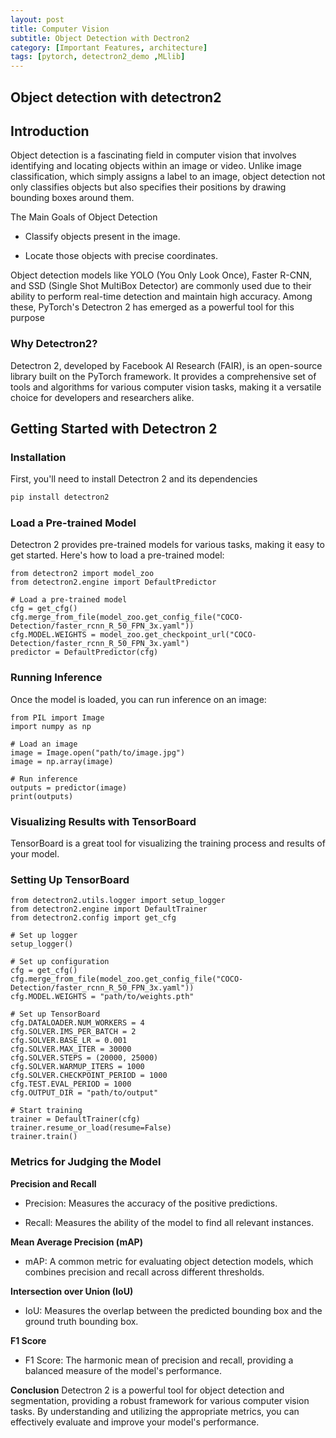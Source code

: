 ```yaml
---
layout: post
title: Computer Vision
subtitle: Object Detection with Dectron2
category: [Important Features, architecture]
tags: [pytorch, detectron2_demo ,MLlib]
---
```


## Object detection with detectron2

## Introduction

Object detection is a fascinating field in computer vision that involves identifying and locating objects within an image or video. Unlike image classification, which simply assigns a label to an image, object detection not only classifies objects but also specifies their positions by drawing bounding boxes around them.

The Main Goals of Object Detection
- Classify objects present in the image.

- Locate those objects with precise coordinates.

Object detection models like YOLO (You Only Look Once), Faster R-CNN, and SSD (Single Shot MultiBox Detector) are commonly used due to their ability to perform real-time detection and maintain high accuracy. Among these, PyTorch's Detectron 2 has emerged as a powerful tool for this purpose


### Why Detectron2?

Detectron 2, developed by Facebook AI Research (FAIR), is an open-source library built on the PyTorch framework. It provides a comprehensive set of tools and algorithms for various computer vision tasks, making it a versatile choice for developers and researchers alike.



## Getting Started with Detectron 2
### Installation
First, you'll need to install Detectron 2 and its dependencies

```bash
pip install detectron2
```
### Load a Pre-trained Model

Detectron 2 provides pre-trained models for various tasks, making it easy to get started. Here's how to load a pre-trained model:

```
from detectron2 import model_zoo
from detectron2.engine import DefaultPredictor

# Load a pre-trained model
cfg = get_cfg()
cfg.merge_from_file(model_zoo.get_config_file("COCO-Detection/faster_rcnn_R_50_FPN_3x.yaml"))
cfg.MODEL.WEIGHTS = model_zoo.get_checkpoint_url("COCO-Detection/faster_rcnn_R_50_FPN_3x.yaml")
predictor = DefaultPredictor(cfg)
```

### Running Inference
Once the model is loaded, you can run inference on an image:

```
from PIL import Image
import numpy as np

# Load an image
image = Image.open("path/to/image.jpg")
image = np.array(image)

# Run inference
outputs = predictor(image)
print(outputs)
```

### Visualizing Results with TensorBoard
TensorBoard is a great tool for visualizing the training process and results of your model.

### Setting Up TensorBoard

```
from detectron2.utils.logger import setup_logger
from detectron2.engine import DefaultTrainer
from detectron2.config import get_cfg

# Set up logger
setup_logger()

# Set up configuration
cfg = get_cfg()
cfg.merge_from_file(model_zoo.get_config_file("COCO-Detection/faster_rcnn_R_50_FPN_3x.yaml"))
cfg.MODEL.WEIGHTS = "path/to/weights.pth"

# Set up TensorBoard
cfg.DATALOADER.NUM_WORKERS = 4
cfg.SOLVER.IMS_PER_BATCH = 2
cfg.SOLVER.BASE_LR = 0.001
cfg.SOLVER.MAX_ITER = 30000
cfg.SOLVER.STEPS = (20000, 25000)
cfg.SOLVER.WARMUP_ITERS = 1000
cfg.SOLVER.CHECKPOINT_PERIOD = 1000
cfg.TEST.EVAL_PERIOD = 1000
cfg.OUTPUT_DIR = "path/to/output"

# Start training
trainer = DefaultTrainer(cfg)
trainer.resume_or_load(resume=False)
trainer.train()
```


### Metrics for Judging the Model
**Precision and Recall**
- Precision: Measures the accuracy of the positive predictions.

- Recall: Measures the ability of the model to find all relevant instances.

**Mean Average Precision (mAP)**
- mAP: A common metric for evaluating object detection models, which combines precision and recall across different thresholds.

**Intersection over Union (IoU)**
- IoU: Measures the overlap between the predicted bounding box and the ground truth bounding box.

**F1 Score**
- F1 Score: The harmonic mean of precision and recall, providing a balanced measure of the model's performance.

**Conclusion**
Detectron 2 is a powerful tool for object detection and segmentation, providing a robust framework for various computer vision tasks. By understanding and utilizing the appropriate metrics, you can effectively evaluate and improve your model's performance.

